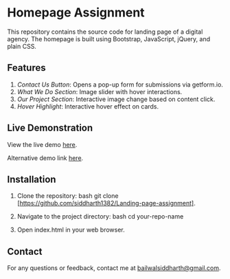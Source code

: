 # Homepage Assignment

This repository contains the source code for landing page of a digital agency. The homepage is built using Bootstrap, JavaScript, jQuery, and plain CSS.

## Features

1. *Contact Us Button*: Opens a pop-up form for submissions via getform.io.
2. *What We Do Section*: Image slider with hover interactions.
3. *Our Project Section*: Interactive image change based on content click.
4. *Hover Highlight*: Interactive hover effect on cards.

## Live Demonstration

View the live demo [here](https://elaborate-stroopwafel-643f61.netlify.app/).

Alternative demo link [here](https://landing-page-assignment-sooty.vercel.app/).
## Installation

1. Clone the repository:
   bash
   git clone [https://github.com/siddharth1382/Landing-page-assignment].
   
2. Navigate to the project directory:
   bash
   cd your-repo-name
   
3. Open index.html in your web browser.

## Contact

For any questions or feedback, contact me at bailwalsiddharth@gmail.com.

